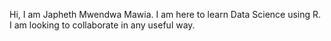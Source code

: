 Hi, I am Japheth Mwendwa Mawia.
I am here to learn Data Science using R.
I am looking to collaborate in any useful way.
